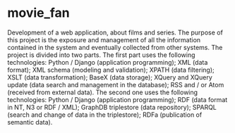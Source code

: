 # movie_fan
Development of a web application, about films and series. The purpose of this project is the exposure and management of all the information contained in the system and eventually collected from other systems.  The project is divided into two parts.  The first part uses the following technologies: Python / Django (application programming); XML (data format); XML schema (modeling and validation); XPATH (data filtering); XSLT (data transformation); BaseX (data storage); XQuery and XQuery update (data search and management in the database); RSS and / or Atom (received from external data).  The second one uses the following technologies: Python / Django (application programming); RDF (data format in NT, N3 or RDF / XML); GraphDB triplestore (data repository); SPARQL (search and change of data in the triplestore); RDFa (publication of semantic data).

